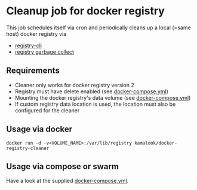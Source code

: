 # Cleanup job for docker registry
This job schedules itself via cron and periodically cleans up a local (=same host) docker registry via
- [registry-cli](https://github.com/andrey-pohilko/registry-cli)
- [registry garbage collect](https://docs.docker.com/registry/garbage-collection/)

## Requirements
- Cleaner only works for docker registry version 2
- Registry must have delete enabled (see [docker-compose.yml](docker-compose.yml))
- Mounting the docker registry's data volume (see [docker-compose.yml](docker-compose.yml))
- If custom registry data location is used, the location must also be configured for the cleaner

## Usage via docker
```
docker run -d -v<VOLUME_NAME>:/var/lib/registry kamalook/docker-registry-cleaner
```

## Usage via compose or swarm
Have a look at the supplied [docker-compose.yml](docker-compose.yml).
